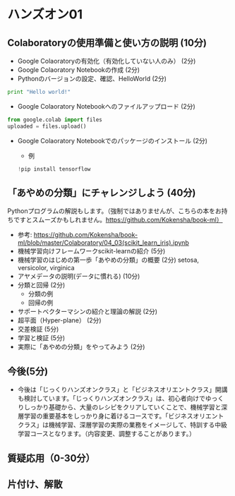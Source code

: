 # ハンズオン01

## Colaboratoryの使用準備と使い方の説明 (10分)

* Google Colaoratoryの有効化（有効化していない人のみ） (2分)
* Google Colaoratory Notebookの作成 (2分)
* Pythonのバージョンの設定、確認、HelloWorld (2分)
```Python
print "Hello world!"
```
* Google Colaoratory Notebookへのファイルアップロード (2分)
```Python
from google.colab import files
uploaded = files.upload()
```
* Google Colaoratory Notebookでのパッケージのインストール (2分)

  - 例
  ```Python
  !pip install tensorflow
  ```

## 「あやめの分類」にチャレンジしよう (40分)

Pythonプログラムの解説もします。（強制ではありませんが、こちらの本をお持ちですとスムーズかもしれません。https://github.com/Kokensha/book-ml）

* 参考: https://github.com/Kokensha/book-ml/blob/master/Colaboratory/04_03(scikit_learn_iris).ipynb
* 機械学習向けフレームワークscikit-learnの紹介 (5分)
* 機械学習のはじめの第一歩「あやめの分類」の概要 (2分)
  setosa, versicolor, virginica
* アヤメデータの説明(データに慣れる) (10分)
* 分類と回帰 (2分)
  - 分類の例
  - 回帰の例
* サポートベクターマシンの紹介と理論の解説 (2分)
* 超平面（Hyper-plane） (2分)
* 交差検証 (5分)
* 学習と検証 (5分)
* 実際に「あやめの分類」をやってみよう  (2分)


## 今後(5分)

* 今後は「じっくりハンズオンクラス」と「ビジネスオリエントクラス」開講も検討しています。「じっくりハンズオンクラス」は、初心者向けでゆっくりしっかり基礎から、大量のレシピをクリアしていくことで、機械学習と深層学習の重要基本をしっかり身に着けるコースです。「ビジネスオリエントクラス」は機械学習、深層学習の実際の業務をイメージして、特訓する中級学習コースとなります。（内容変更、調整することがあります。）

## 質疑応用（0-30分）

## 片付け、解散
